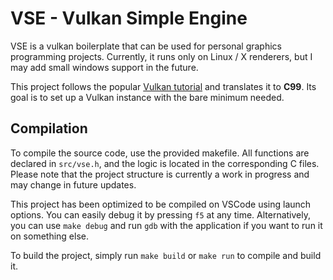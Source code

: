 # VSE - Vulkan Simple Engine

VSE is a vulkan boilerplate that can be used for personal graphics programming projects. Currently, it runs only on Linux / X renderers, but I may add small windows support in the future.

This project follows the popular [Vulkan tutorial](https://vulkan-tutorial.com) and translates it to **C99**. Its goal is to set up a Vulkan instance with the bare minimum needed.

## Compilation

To compile the source code, use the provided makefile. All functions are declared in `src/vse.h`, and the logic is located in the corresponding C files. Please note that the project structure is currently a work in progress and may change in future updates.

This project has been optimized to be compiled on VSCode using launch options. You can easily debug it by pressing `f5` at any time. Alternatively, you can use `make debug` and run `gdb` with the application if you want to run it on something else.

To build the project, simply run `make build` or `make run` to compile and build it.
